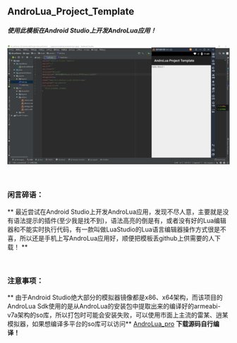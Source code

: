 ## AndroLua_Project_Template

##### 使用此模板在Android Studio上开发AndroLua应用！

![截图](/screenshot.png)

<br/>

### 闲言碎语：

** 最近尝试在Android Studio上开发AndroLua应用，发现不尽人意，主要就是没有语法提示的插件(至少我是找不到)，语法高亮的倒是有，或者没有好的Lua编辑器和不能实时执行代码，有一款叫做LuaStudio的Lua语言编辑器操作方式很是不喜，所以还是手机上写AndroLua应用好，顺便把模板丢github上供需要的人下载！ **

<br/>

### 注意事项：

**  由于Android Studio绝大部分的模拟器镜像都是x86、x64架构，而该项目的AndroLua Sdk使用的是从AndroLua的安装包中提取出来的编译好的armeabi-v7a架构的so库，所以打包时可能会安装失败，可以使用市面上主流的雷某、逍某模拟器，如果想编译多平台的so库可以访问** [AndroLua_pro](https://github.com/nirenr/AndroLua_pro) **下载源码自行编译！**
